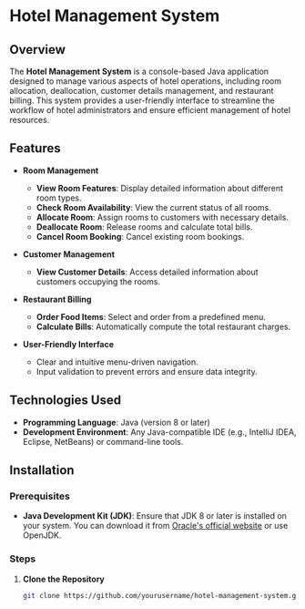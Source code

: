 # Hotel Management System

## Overview

The **Hotel Management System** is a console-based Java application designed to manage various aspects of hotel operations, including room allocation, deallocation, customer details management, and restaurant billing. This system provides a user-friendly interface to streamline the workflow of hotel administrators and ensure efficient management of hotel resources.

## Features

- **Room Management**
  - **View Room Features**: Display detailed information about different room types.
  - **Check Room Availability**: View the current status of all rooms.
  - **Allocate Room**: Assign rooms to customers with necessary details.
  - **Deallocate Room**: Release rooms and calculate total bills.
  - **Cancel Room Booking**: Cancel existing room bookings.

- **Customer Management**
  - **View Customer Details**: Access detailed information about customers occupying the rooms.

- **Restaurant Billing**
  - **Order Food Items**: Select and order from a predefined menu.
  - **Calculate Bills**: Automatically compute the total restaurant charges.

- **User-Friendly Interface**
  - Clear and intuitive menu-driven navigation.
  - Input validation to prevent errors and ensure data integrity.

## Technologies Used

- **Programming Language**: Java (version 8 or later)
- **Development Environment**: Any Java-compatible IDE (e.g., IntelliJ IDEA, Eclipse, NetBeans) or command-line tools.

## Installation

### Prerequisites

- **Java Development Kit (JDK)**: Ensure that JDK 8 or later is installed on your system. You can download it from [Oracle's official website](https://www.oracle.com/java/technologies/javase-jdk8-downloads.html) or use OpenJDK.

### Steps

1. **Clone the Repository**

   ```bash
   git clone https://github.com/yourusername/hotel-management-system.git
